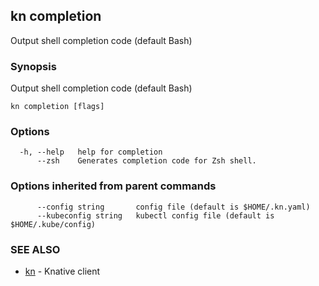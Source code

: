 ## kn completion

Output shell completion code (default Bash)

### Synopsis

Output shell completion code (default Bash)

```
kn completion [flags]
```

### Options

```
  -h, --help   help for completion
      --zsh    Generates completion code for Zsh shell.
```

### Options inherited from parent commands

```
      --config string       config file (default is $HOME/.kn.yaml)
      --kubeconfig string   kubectl config file (default is $HOME/.kube/config)
```

### SEE ALSO

* [kn](kn.md)	 - Knative client

